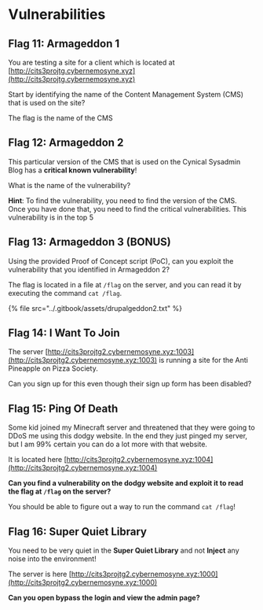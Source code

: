 # Vulnerabilities

## Flag 1**1**: Armageddon 1

You are testing a site for a client which is located at [http://cits3projtg.cybernemosyne.xyz](http://cits3projtg.cybernemosyne.xyz)

Start by identifying the name of the Content Management System \(CMS\) that is used on the site?

The flag is the name of the CMS

## Flag 12: Armageddon 2

This particular version of the CMS that is used on the Cynical Sysadmin Blog has a **critical known vulnerability**!

What is the name of the vulnerability?

**Hint**: To find the vulnerability, you need to find the version of the CMS. Once you have done that, you need to find the critical vulnerabilities. This vulnerability is in the top 5 

## Flag 13: Armageddon 3 \(BONUS\)

Using the provided Proof of Concept script \(PoC\), can you exploit the vulnerability that you identified in Armageddon 2?

The flag is located in a file at `/flag` on the server, and you can read it by executing the command `cat /flag`.

{% file src="../.gitbook/assets/drupalgeddon2.txt" %}

## Flag 14: I Want To Join

The server [http://cits3projtg2.cybernemosyne.xyz:1003](http://cits3projtg2.cybernemosyne.xyz:1003) is running a site for the Anti Pineapple on Pizza Society.

Can you sign up for this even though their sign up form has been disabled?

## Flag 15: Ping Of Death

Some kid joined my Minecraft server and threatened that they were going to DDoS me using this dodgy website. In the end they just pinged my server, but I am 99% certain you can do a lot more with that website.

It is located here [http://cits3projtg2.cybernemosyne.xyz:1004](http://cits3projtg2.cybernemosyne.xyz:1004)

**Can you find a vulnerability on the dodgy website and exploit it to read the flag at `/flag` on the server?**

You should be able to figure out a way to run the command `cat /flag`!

## Flag 16: Super Quiet Library

You need to be very quiet in the **Super Quiet Library** and not **Inject** any noise into the environment!

The server is here [http://cits3projtg2.cybernemosyne.xyz:1000](http://cits3projtg2.cybernemosyne.xyz:1000)

**Can you open bypass the login and view the admin page?**

